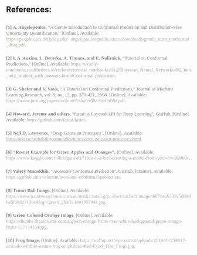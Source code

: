 ## **References:**

<div style="font-family: 'Computer Modern'; font-size: 13px; color: gray; padding: 10px 0; ">
    <strong>[1] A. Angelopoulos</strong>, "A Gentle Introduction to Conformal Prediction and Distribution-Free Uncertainty Quantification," [Online]. Available: 
    <a style="color: #A7AAA4; text-decoration: none;" href='https://people.eecs.berkeley.edu/~angelopoulos/publications/downloads/gentle_intro_conformal_dfuq.pdf' onmouseover="this.style.color='#0056b3'" onmouseout="this.style.color='#007BFF'">https://people.eecs.berkeley.edu/~angelopoulos/publications/downloads/gentle_intro_conformal_dfuq.pdf</a>.
</div>

<div style="font-family: 'Computer Modern'; font-size: 13px; color: gray; padding: 10px 0; ">
    <strong>[2] I. A. Auzina, L. Bereska, A. Timans, and E. Nalisnick</strong>, "Tutorial on Conformal Predictions," [Online]. Available: 
    <a style="color: #A7AAA4; text-decoration: none;" href='https://uvadlc-notebooks.readthedocs.io/en/latest/tutorial_notebooks/DL2/Bayesian_Neural_Networks/dl2_bnn_tut2_student_with_answers.html#Conformal-prediction' onmouseover="this.style.color='#0056b3'" onmouseout="this.style.color='#007BFF'">https://uvadlc-notebooks.readthedocs.io/en/latest/tutorial_notebooks/DL2/Bayesian_Neural_Networks/dl2_bnn_tut2_student_with_answers.html#Conformal-prediction</a>.
</div>

<div style="font-family: 'Computer Modern'; font-size: 13px; color: gray; padding: 10px 0; ">
    <strong>[3] G. Shafer and V. Vovk</strong>, "A Tutorial on Conformal Predictions," Journal of Machine Learning Research, vol. 9, no. 12, pp. 371-421, 2008. [Online]. Available: 
    <a style="color: #A7AAA4; text-decoration: none;" href='https://www.jmlr.org/papers/volume9/shafer08a/shafer08a.pdf' onmouseover="this.style.color='#0056b3'" onmouseout="this.style.color='#007BFF'">https://www.jmlr.org/papers/volume9/shafer08a/shafer08a.pdf</a>.
</div>

<div style="font-family: 'Computer Modern'; font-size: 13px; color: gray; padding: 10px 0; ">
    <strong>[4] Howard, Jeremy and others</strong>, "fastai: A Layered API for Deep Learning", GitHub, [Online]. Available: 
    <a style="color: #A7AAA4; text-decoration: none;" href='https://github.com/fastai/fastai' onmouseover="this.style.color='#0056b3'" onmouseout="this.style.color='#007BFF'">https://github.com/fastai/fastai</a>.
</div>

<div style="font-family: 'Computer Modern'; font-size: 13px; color: gray; padding: 10px 0; ">
    <strong>[5] Neil D. Lawrence</strong>, "Deep Gaussian Processes", [Online]. Available: 
    <a style="color: #A7AAA4; text-decoration; none;" href='http://inverseprobability.com/talks/notes/deep-gaussian-processes.html' onmouseover="this.style.color='#0056b3'" onmouseout="this.style.color='#007BFF'">http://inverseprobability.com/talks/notes/deep-gaussian-processes.html</a>.
</div>

<div style="font-family: 'Computer Modern'; font-size: 13px; color: gray; padding: 10px 0; ">
    <strong>[6] "Resnet Example for Green Apples and Oranges"</strong>, [Online]. Available: 
    <a style="color: #A7AAA4; text-decoration: none;" href='https://www.kaggle.com/mihiragarwal1710/is-it-a-bird-creating-a-model-from-your-ow-920b0c' onmouseover="this.style.color='#0056b3'" onmouseout="this.style.color='#007BFF'">https://www.kaggle.com/mihiragarwal1710/is-it-a-bird-creating-a-model-from-your-ow-920b0c</a>.
</div>

<div style="font-family: 'Computer Modern'; font-size: 13px; color: gray; padding: 10px 0; ">
    <strong>[7] Valery Manokhin</strong>, "Awesome Conformal Prediction", GitHub, [Online]. Available: 
    <a style="color: #A7AAA4; text-decoration: none;" href='https://github.com/valeman/awesome-conformal-prediction' onmouseover="this.style.color='#0056b3'" onmouseout="this.style.color='#007BFF'">https://github.com/valeman/awesome-conformal-prediction</a>.
</div>

<div style="font-family: 'Computer Modern'; font-size: 13px; color: gray; padding: 10px 0; ">
    <strong>[8] Tennis Ball Image</strong>, [Online]. Available: 
    <a style="color: #A7AAA4; text-decoration: none;" href='https://www.tenniswarehouse.com.au/media/catalog/product/cache/1/image/9df78eab33525d08d6e5fb8d27136e95/g/r/green_2balls.1601957941.jpg' onmouseover="this.style.color='#0056b3'" onmouseout="this.style.color='#007BFF'">https://www.tenniswarehouse.com.au/media/catalog/product/cache/1/image/9df78eab33525d08d6e5fb8d27136e95/g/r/green_2balls.1601957941.jpg</a>.
</div>

<div style="font-family: 'Computer Modern'; font-size: 13px; color: gray; padding: 10px 0; ">
    <strong>[9] Green Colored Orange Image</strong>, [Online]. Available: 
    <a style="color: #A7AAA4; text-decoration: none;" href='https://thumbs.dreamstime.com/z/green-orange-fruits-over-white-background-green-orange-fruits-127174164.jpg' onmouseover="this.style.color='#0056b3'" onmouseout="this.style.color='#007BFF'">https://thumbs.dreamstime.com/z/green-orange-fruits-over-white-background-green-orange-fruits-127174164.jpg</a>.
</div>

<div style="font-family: 'Computer Modern'; font-size: 13px; color: gray; padding: 10px 0; ">
            <strong>[10] Frog Image</strong>, [Online]. Available: 
            <a style="color: #A7AAA4; text-decoration: none;" href='https://wallup.net/wp-content/uploads/2016/01/214917-animals-wildlife-nature-frog-amphibian-Red-Eyed_Tree_Frogs.jpg' onmouseover="this.style.color='#0056b3'" onmouseout="this.style.color='#007BFF'">https://wallup.net/wp-content/uploads/2016/01/214917-animals-wildlife-nature-frog-amphibian-Red-Eyed_Tree_Frogs.jpg</a>.
        </div>

        